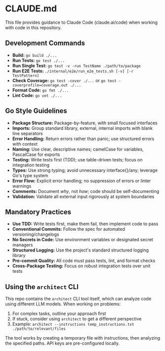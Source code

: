 # CLAUDE.md

This file provides guidance to Claude Code (claude.ai/code) when working with code in this repository.

## Development Commands

* **Build:** `go build ./...`
* **Run Tests:** `go test ./...`
* **Run Single Test:** `go test -v -run TestName ./path/to/package`
* **Run E2E Tests:** `./internal/e2e/run_e2e_tests.sh [-v] [-r TestPattern]`
* **Check Coverage:** `go test -cover ./...` or `go test -coverprofile=coverage.out ./...`
* **Format Code:** `go fmt ./...`
* **Lint Code:** `go vet ./...`

## Go Style Guidelines

* **Package Structure:** Package-by-feature, with small focused interfaces
* **Imports:** Group standard library, external, internal imports with blank line separators
* **Error Handling:** Return errors rather than panic; use structured errors with context
* **Naming:** Use clear, descriptive names; camelCase for variables, PascalCase for exports
* **Testing:** Write tests first (TDD); use table-driven tests; focus on integration testing
* **Types:** Use strong typing; avoid unnecessary interface{}/any; leverage Go's type system
* **Error Flow:** Explicit error handling; no suppression of errors or linter warnings
* **Comments:** Document *why*, not *how*; code should be self-documenting
* **Validation:** Validate all external input rigorously at system boundaries

## Mandatory Practices

* **Use TDD:** Write tests first, make them fail, then implement code to pass
* **Conventional Commits:** Follow the spec for automated versioning/changelogs
* **No Secrets in Code:** Use environment variables or designated secret managers
* **Structured Logging:** Use the project's standard structured logging library
* **Pre-commit Quality:** All code must pass tests, lint, and format checks
* **Cross-Package Testing:** Focus on robust integration tests over unit tests

## Using the `architect` CLI

This repo contains the `architect` CLI tool itself, which can analyze code using different LLM models. When working on problems:

1. For complex tasks, outline your approach first
2. If stuck, consider using `architect` to get a different perspective
3. Example: `architect --instructions temp_instructions.txt ./path/to/relevant/files`

The tool works by creating a temporary file with instructions, then analyzing the specified paths. API keys are pre-configured locally.
